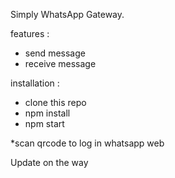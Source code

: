 Simply WhatsApp Gateway.

features : 
- send message
- receive message

installation :
- clone this repo
- npm install
- npm start

*scan qrcode to log in whatsapp web

Update on the way
